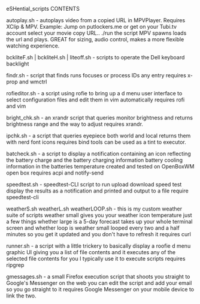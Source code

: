 eSHential_scripts
CONTENTS

autoplay.sh - autoplays video from a copied URL in MPVPlayer.  Requires XClip & MPV.  Example: Jump on putlockers.me or get on your Tubi.tv account select your movie copy URL.. ./run the script MPV spawns loads the url and plays.  GREAT for sizing, audio control, makes a more flexible watching experience.

bckliteF.sh | bckliteH.sh | liteoff.sh  - scripts to operate the Dell keyboard backlight

 findr.sh    - script that finds runs focuses or process IDs any entry requires x-prop and wmctrl

rofieditor.sh   -  a script using rofie to bring up a d menu user interface to select configuration files and edit them in vim automatically requires rofi and vim

 bright_chk.sh  - an xrandr script that queries monitor brightness and returns brightness range and the way to adjust requires xrandr.

ipchk.sh - a script that queries eyepiece both world and local returns them with nerd font icons requires bind tools can be used as a tint to executor.

batcheck.sh - a script to display a notification containing an icon reflecting the battery charge and the battery charging information battery cooling information in the batteries temperature created and tested on OpenBoxWM open box requires acpi and notify-send

speedtest.sh - speedtest-CLI script to run upload download speed test display the results as a notification and printed and output to a file require speedtest-cli

weatherS.sh weatherL.sh weatherLOOP.sh - 
this is my custom weather suite of scripts weather small gives you your weather icon temperature just a few things whether large is a 5-day forecast takes up your whole terminal screen and whether loop is weather small looped every two and a half minutes so you get it updated and you don't have to refresh it requires curl

runner.sh - a script with a little trickery to basically display a roofie d menu graphic UI giving you a list of file contents and it executes any of the selected file contents for you I typically use it to execute scripts requires ripgrep

gmessages.sh - a small Firefox execution script that shoots you straight to Google's Messenger on the web you can edit the script and add your email so you go straight to it requires Google Messenger on your mobile device to link the two.
